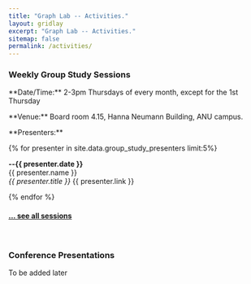 ```yaml
---
title: "Graph Lab -- Activities."
layout: gridlay
excerpt: "Graph Lab -- Activities."
sitemap: false
permalink: /activities/
---
```


### Weekly Group Study Sessions

<p> </p>

<p>
  **Date/Time:** 2-3pm Thursdays of every month, except for the 1st Thursday
</p>

<p>**Venue:** Board room 4.15, Hanna Neumann Building, ANU campus.</p>

<p>**Presenters:**</p>

{% for presenter in site.data.group_study_presenters limit:5%}

**--{{ presenter.date }}** <br>
{{ presenter.name }}  
<em>{{ presenter.title }}</em>
{{ presenter.link }} <br>
 
{% endfor %}

<h4><a href="{{ site.url }}{{ site.baseurl }}/allpresenters.html">... see all sessions</a></h4>

<br>






### Conference Presentations

<p> </p>

<p>To be added later</p>

